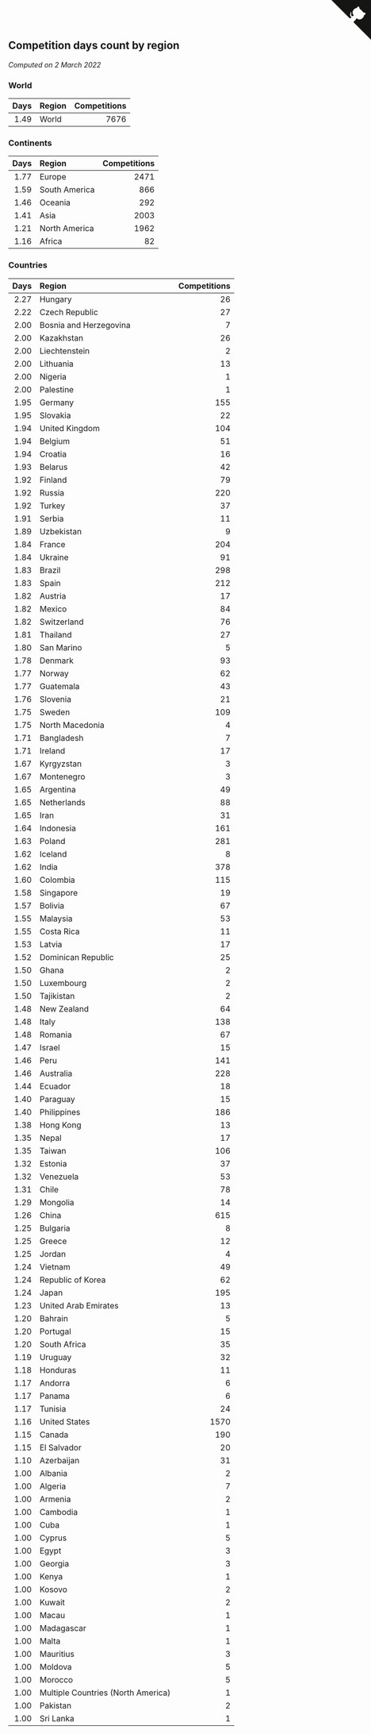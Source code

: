 ## Competition days count by region

*Computed on  2 March 2022*


### World

| Days | Region | Competitions |
| ---: | :--- | ---: |
| 1.49 | World | 7676 |

### Continents

| Days | Region | Competitions |
| ---: | :--- | ---: |
| 1.77 | Europe | 2471 |
| 1.59 | South America | 866 |
| 1.46 | Oceania | 292 |
| 1.41 | Asia | 2003 |
| 1.21 | North America | 1962 |
| 1.16 | Africa | 82 |

### Countries

| Days | Region | Competitions |
| ---: | :--- | ---: |
| 2.27 | Hungary | 26 |
| 2.22 | Czech Republic | 27 |
| 2.00 | Bosnia and Herzegovina | 7 |
| 2.00 | Kazakhstan | 26 |
| 2.00 | Liechtenstein | 2 |
| 2.00 | Lithuania | 13 |
| 2.00 | Nigeria | 1 |
| 2.00 | Palestine | 1 |
| 1.95 | Germany | 155 |
| 1.95 | Slovakia | 22 |
| 1.94 | United Kingdom | 104 |
| 1.94 | Belgium | 51 |
| 1.94 | Croatia | 16 |
| 1.93 | Belarus | 42 |
| 1.92 | Finland | 79 |
| 1.92 | Russia | 220 |
| 1.92 | Turkey | 37 |
| 1.91 | Serbia | 11 |
| 1.89 | Uzbekistan | 9 |
| 1.84 | France | 204 |
| 1.84 | Ukraine | 91 |
| 1.83 | Brazil | 298 |
| 1.83 | Spain | 212 |
| 1.82 | Austria | 17 |
| 1.82 | Mexico | 84 |
| 1.82 | Switzerland | 76 |
| 1.81 | Thailand | 27 |
| 1.80 | San Marino | 5 |
| 1.78 | Denmark | 93 |
| 1.77 | Norway | 62 |
| 1.77 | Guatemala | 43 |
| 1.76 | Slovenia | 21 |
| 1.75 | Sweden | 109 |
| 1.75 | North Macedonia | 4 |
| 1.71 | Bangladesh | 7 |
| 1.71 | Ireland | 17 |
| 1.67 | Kyrgyzstan | 3 |
| 1.67 | Montenegro | 3 |
| 1.65 | Argentina | 49 |
| 1.65 | Netherlands | 88 |
| 1.65 | Iran | 31 |
| 1.64 | Indonesia | 161 |
| 1.63 | Poland | 281 |
| 1.62 | Iceland | 8 |
| 1.62 | India | 378 |
| 1.60 | Colombia | 115 |
| 1.58 | Singapore | 19 |
| 1.57 | Bolivia | 67 |
| 1.55 | Malaysia | 53 |
| 1.55 | Costa Rica | 11 |
| 1.53 | Latvia | 17 |
| 1.52 | Dominican Republic | 25 |
| 1.50 | Ghana | 2 |
| 1.50 | Luxembourg | 2 |
| 1.50 | Tajikistan | 2 |
| 1.48 | New Zealand | 64 |
| 1.48 | Italy | 138 |
| 1.48 | Romania | 67 |
| 1.47 | Israel | 15 |
| 1.46 | Peru | 141 |
| 1.46 | Australia | 228 |
| 1.44 | Ecuador | 18 |
| 1.40 | Paraguay | 15 |
| 1.40 | Philippines | 186 |
| 1.38 | Hong Kong | 13 |
| 1.35 | Nepal | 17 |
| 1.35 | Taiwan | 106 |
| 1.32 | Estonia | 37 |
| 1.32 | Venezuela | 53 |
| 1.31 | Chile | 78 |
| 1.29 | Mongolia | 14 |
| 1.26 | China | 615 |
| 1.25 | Bulgaria | 8 |
| 1.25 | Greece | 12 |
| 1.25 | Jordan | 4 |
| 1.24 | Vietnam | 49 |
| 1.24 | Republic of Korea | 62 |
| 1.24 | Japan | 195 |
| 1.23 | United Arab Emirates | 13 |
| 1.20 | Bahrain | 5 |
| 1.20 | Portugal | 15 |
| 1.20 | South Africa | 35 |
| 1.19 | Uruguay | 32 |
| 1.18 | Honduras | 11 |
| 1.17 | Andorra | 6 |
| 1.17 | Panama | 6 |
| 1.17 | Tunisia | 24 |
| 1.16 | United States | 1570 |
| 1.15 | Canada | 190 |
| 1.15 | El Salvador | 20 |
| 1.10 | Azerbaijan | 31 |
| 1.00 | Albania | 2 |
| 1.00 | Algeria | 7 |
| 1.00 | Armenia | 2 |
| 1.00 | Cambodia | 1 |
| 1.00 | Cuba | 1 |
| 1.00 | Cyprus | 5 |
| 1.00 | Egypt | 3 |
| 1.00 | Georgia | 3 |
| 1.00 | Kenya | 1 |
| 1.00 | Kosovo | 2 |
| 1.00 | Kuwait | 2 |
| 1.00 | Macau | 1 |
| 1.00 | Madagascar | 1 |
| 1.00 | Malta | 1 |
| 1.00 | Mauritius | 3 |
| 1.00 | Moldova | 5 |
| 1.00 | Morocco | 5 |
| 1.00 | Multiple Countries (North America) | 1 |
| 1.00 | Pakistan | 2 |
| 1.00 | Sri Lanka | 1 |


<a href="https://github.com/jonatanklosko/wca_statistics" class="github-corner" aria-label="View source on Github"><svg width="80" height="80" viewBox="0 0 250 250" style="fill:#151513; color:#fff; position: absolute; top: 0; border: 0; right: 0;" aria-hidden="true"><path d="M0,0 L115,115 L130,115 L142,142 L250,250 L250,0 Z"></path><path d="M128.3,109.0 C113.8,99.7 119.0,89.6 119.0,89.6 C122.0,82.7 120.5,78.6 120.5,78.6 C119.2,72.0 123.4,76.3 123.4,76.3 C127.3,80.9 125.5,87.3 125.5,87.3 C122.9,97.6 130.6,101.9 134.4,103.2" fill="currentColor" style="transform-origin: 130px 106px;" class="octo-arm"></path><path d="M115.0,115.0 C114.9,115.1 118.7,116.5 119.8,115.4 L133.7,101.6 C136.9,99.2 139.9,98.4 142.2,98.6 C133.8,88.0 127.5,74.4 143.8,58.0 C148.5,53.4 154.0,51.2 159.7,51.0 C160.3,49.4 163.2,43.6 171.4,40.1 C171.4,40.1 176.1,42.5 178.8,56.2 C183.1,58.6 187.2,61.8 190.9,65.4 C194.5,69.0 197.7,73.2 200.1,77.6 C213.8,80.2 216.3,84.9 216.3,84.9 C212.7,93.1 206.9,96.0 205.4,96.6 C205.1,102.4 203.0,107.8 198.3,112.5 C181.9,128.9 168.3,122.5 157.7,114.1 C157.9,116.9 156.7,120.9 152.7,124.9 L141.0,136.5 C139.8,137.7 141.6,141.9 141.8,141.8 Z" fill="currentColor" class="octo-body"></path></svg></a><style>.github-corner:hover .octo-arm{animation:octocat-wave 560ms ease-in-out}@keyframes octocat-wave{0%,100%{transform:rotate(0)}20%,60%{transform:rotate(-25deg)}40%,80%{transform:rotate(10deg)}}@media (max-width:500px){.github-corner:hover .octo-arm{animation:none}.github-corner .octo-arm{animation:octocat-wave 560ms ease-in-out}}</style>
